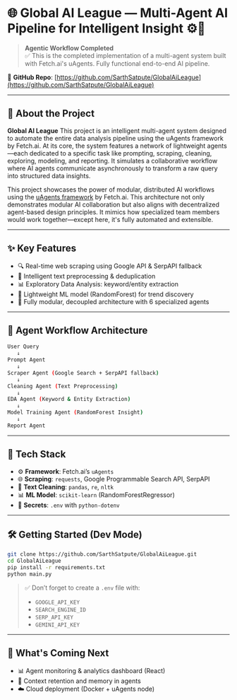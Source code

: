 

# 🌐 Global AI League — Multi-Agent AI Pipeline for Intelligent Insight ⚙️🧠

> **Agentic Workflow Completed**  
> ✅ This is the completed implementation of a multi-agent system built with Fetch.ai's uAgents. Fully functional end-to-end AI pipeline.

🔗 **GitHub Repo**: [https://github.com/SarthSatpute/GlobalAiLeague](https://github.com/SarthSatpute/GlobalAiLeague)

---

## 🧠 About the Project

**Global AI League** This project is an intelligent multi-agent system designed to automate the entire data analysis pipeline using the uAgents framework by Fetch.ai. At its core, the system features a network of lightweight agents—each dedicated to a specific task like prompting, scraping, cleaning, exploring, modeling, and reporting. It simulates a collaborative workflow where AI agents communicate asynchronously to transform a raw query into structured data insights.

This project showcases the power of modular, distributed AI workflows using the [uAgents framework](https://docs.fetch.ai/uAgents/) by Fetch.ai. This architecture not only demonstrates modular AI collaboration but also aligns with decentralized agent-based design principles. It mimics how specialized team members would work together—except here, it's fully automated and extensible.

---

## ✨ Key Features

- 🔍 Real-time web scraping using Google API & SerpAPI fallback
- 🧹 Intelligent text preprocessing & deduplication
- 📊 Exploratory Data Analysis: keyword/entity extraction
- 🤖 Lightweight ML model (RandomForest) for trend discovery
- 🧩 Fully modular, decoupled architecture with 6 specialized agents

---

## 🤖 Agent Workflow Architecture

```bash
User Query
   ↓
Prompt Agent
   ↓
Scraper Agent (Google Search + SerpAPI fallback)
   ↓
Cleaning Agent (Text Preprocessing)
   ↓
EDA Agent (Keyword & Entity Extraction)
   ↓
Model Training Agent (RandomForest Insight)
   ↓
Report Agent 
```

---

## 🚀 Tech Stack

- ⚙️ **Framework**: Fetch.ai’s `uAgents`
- 🌐 **Scraping**: `requests`, Google Programmable Search API, SerpAPI
- 🧼 **Text Cleaning**: `pandas`, `re`, `nltk`
- 📊 **ML Model**: `scikit-learn` (RandomForestRegressor)
- 🔐 **Secrets**: `.env` with `python-dotenv`

---

## 🛠 Getting Started (Dev Mode)

```bash
git clone https://github.com/SarthSatpute/GlobalAiLeague.git
cd GlobalAiLeague
pip install -r requirements.txt
python main.py
```

> ✅ Don’t forget to create a `.env` file with:
> - `GOOGLE_API_KEY`
> - `SEARCH_ENGINE_ID`
> - `SERP_API_KEY`
> - `GEMINI_API_KEY`

---



## 🌱 What's Coming Next

- 📊 Agent monitoring & analytics dashboard (React)
- 🧠 Context retention and memory in agents
- ☁️ Cloud deployment (Docker + uAgents node)
```
